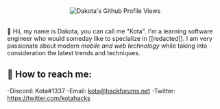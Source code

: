 <div align="center">
  <br><br>
  <img src="https://komarev.com/ghpvc/?username=r31gndev&color=F4A4B5&style=flat" alt="Dakota's Github Profile Views" />
</div>
<br>

👋 Hii, my name is Dakota, you can call me "Kota". I'm a learning software engineer who would someday like to specialize in [[redacted]]. I am very passionate about modern *mobile and web technology* while taking into consideration the latest trends and techniques.

## 🚀 How to reach me:
-Discord: Kota#1337
-Email: kota@hackforums.net
-Twitter: https://twitter.com/kotahacks
